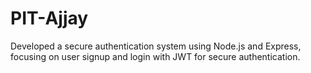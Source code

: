 # PIT-Ajjay
Developed a secure authentication system using Node.js and Express, focusing on user signup and login with JWT for secure authentication.
